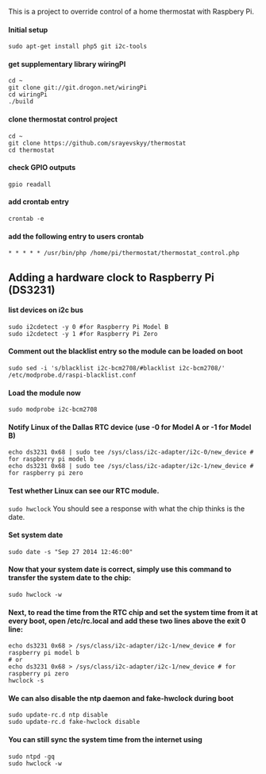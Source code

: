 This is a project to override control of a home thermostat with Raspbery Pi.

#### Initial setup

```sudo apt-get install php5 git i2c-tools```

#### get supplementary library wiringPI

```
cd ~
git clone git://git.drogon.net/wiringPi
cd wiringPi
./build
```

#### clone thermostat control project

```
cd ~
git clone https://github.com/srayevskyy/thermostat
cd thermostat
```

#### check GPIO outputs
```gpio readall```

#### add crontab entry
```crontab -e```

#### add the following entry to users crontab
```* * * * * /usr/bin/php /home/pi/thermostat/thermostat_control.php```

## Adding a hardware clock to Raspberry Pi (DS3231)
#### list devices on i2c bus
```
sudo i2cdetect -y 0 #for Raspberry Pi Model B
sudo i2cdetect -y 1 #for Raspberry Pi Zero
```
#### Comment out the blacklist entry so the module can be loaded on boot 
```sudo sed -i 's/blacklist i2c-bcm2708/#blacklist i2c-bcm2708/' /etc/modprobe.d/raspi-blacklist.conf```
#### Load the module now
```sudo modprobe i2c-bcm2708```
#### Notify Linux of the Dallas RTC device (use -0 for Model A or -1 for Model B)
```
echo ds3231 0x68 | sudo tee /sys/class/i2c-adapter/i2c-0/new_device # for raspberry pi model b
echo ds3231 0x68 | sudo tee /sys/class/i2c-adapter/i2c-1/new_device # for raspberry pi zero
```
#### Test whether Linux can see our RTC module.
```sudo hwclock```
You should see a response with what the chip thinks is the date.
#### Set system date
```sudo date -s "Sep 27 2014 12:46:00"```
#### Now that your system date is correct, simply use this command to transfer the system date to the chip:
```sudo hwclock -w```
#### Next, to read the time from the RTC chip and set the system time from it at every boot, open /etc/rc.local and add these two lines above the exit 0 line:
```
echo ds3231 0x68 > /sys/class/i2c-adapter/i2c-1/new_device # for raspberry pi model b
# or
echo ds3231 0x68 > /sys/class/i2c-adapter/i2c-1/new_device # for raspberry pi zero
hwclock -s
```
#### We can also disable the ntp daemon and fake-hwclock during boot
```
sudo update-rc.d ntp disable
sudo update-rc.d fake-hwclock disable
```
#### You can still sync the system time from the internet using
```
sudo ntpd -gq
sudo hwclock -w
```
